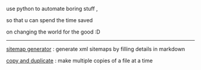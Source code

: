 use python to automate boring stuff , 

so that u can spend the time saved 

on changing the world for the good :D

---

[sitemap generator](site-map-gen) : generate xml sitemaps by filling details in markdown

[copy and duplicate](copy-and-duplicate) : make multiple copies of a file at a time
